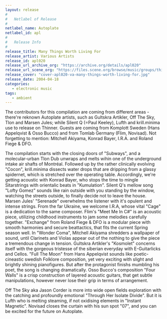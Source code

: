 ```yaml
---
layout: release
#
#   Netlabel of Release
#
netlabel_name: Autoplate
netlabel_id: apl
#
#   Release Info
#
release_title: Many Things Worth Living For
release_artist: Various Artists
release_id: apl020
release_url_archive_org: "https://archive.org/details/apl020"
release_url_scene_org: "https://files.scene.org/browse/music/groups/thinner/autoplate/zip/"
release_cover: "cover-apl020-va-many-things-worth-living-for.jpg"
release_date: 2004-04-18
categories:
   - electronic music
tags:
   - ambient
---
```

The contributors for this compilation are coming from different areas - there're reknown Autoplate artists, such as Gultskra Artikler, Off The Sky, Tlon and Marsen Jules; while Silent Q (=Paul Keeley), Lufth and krill.minima use to release on Thinner. Guests are coming from Komplott Sweden (Hans Appelqvist & Osso Bucco) and from Tomlab Germany (Flim, Novisad). Not forgetting to mention: Mitchell Akiyama, Konrad Bayer, I.R.A. and Roland Fiege & DFO.

The compilation starts with the closing doors of "Subways", and a molecular-urban Tlon Dub unwraps and melts wihin one of the underground intake air shafts of Montréal. Followed up by the rather clinically evolving "Cocon", krill.minima dissects water drops that are dripping from a glassy spidernet, which is stretched over the operating table. Accordingly, we're getting acoustic with Konrad Bayer, who stops the time to mingle Sitarstrings with orientalic beats in "Kumulation". Silent Q's mellow song "Lofty Gomez" sounds like rain outside with you standing by the window, watching the streets outside, to finally decide not to leave the house. Marsen Jules' "Serenade" overwhelms the listener with it's opulent and intense strings. From the far Ukraine, we welcome I.R.A, whose vital "Cage" is a dedication to the same composer. Flim's "Meet Me In C#" is an acoustic piece, utilizing childhood instruments to jam some melodies carefully together. "Exchange" from Roland Fiege & DFO is a modular piece with smooth harmonies and secure beattactics, that fits the current Spring season well. In "Wonder Coma", Mitchell Akiyama shredders a wallpaper of sound, until Clarinets and Violas appear out of the nothing to give the piece a tremendous change in tension. Gultskra Artikler's "Kosmolet" concerns itself with the gorgeous tristesse of the siberian everyday with E-Guitarlicks and Cellos. "Full The Moon" from Hans Appelqvist sounds like poetic-cineastic swedish Folklore composition, yet very exciting with slight and brightly shining pianofigures. But after the protagonist finishs mumbling his poet, the song is changing dramatically. Osso Bucco's composition "Four Walls" is a crisp construction of layered acoustic guitars, that get subtle manipulations, however never lose their grip in terms of arrangement.

Off The Sky aka Jason Corder is more into wide open fields exploration with the catching and profoundly emotional "Through Her Isolate Divide". But it is Lufth who is melting steaming, if not oxidising elements in "Instant Magnetic". Novisad closes the curtain with his sun spot "07", and you can be excited for the future on Autoplate.

